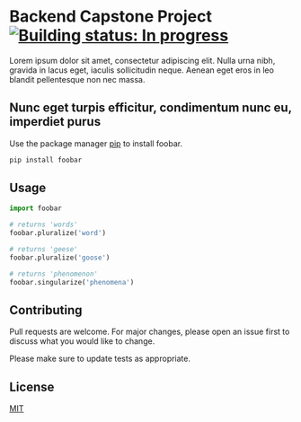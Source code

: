 # Backend Capstone Project [![Building status: In progress](https://img.shields.io/badge/start%20with-In%3F-brightgreen.svg?style=flat)](https://github.com/johannes-xerxes-sz/backend-capstone-final/)

Lorem ipsum dolor sit amet, consectetur adipiscing elit. Nulla urna nibh, gravida in lacus eget, iaculis sollicitudin neque. Aenean eget eros in leo blandit pellentesque non nec massa. 

## Nunc eget turpis efficitur, condimentum nunc eu, imperdiet purus

Use the package manager [pip](https://pip.pypa.io/en/stable/) to install foobar.

```bash
pip install foobar
```

## Usage

```python
import foobar

# returns 'words'
foobar.pluralize('word')

# returns 'geese'
foobar.pluralize('goose')

# returns 'phenomenon'
foobar.singularize('phenomena')
```

## Contributing

Pull requests are welcome. For major changes, please open an issue first
to discuss what you would like to change.

Please make sure to update tests as appropriate.

## License

[MIT](https://choosealicense.com/licenses/mit/)
